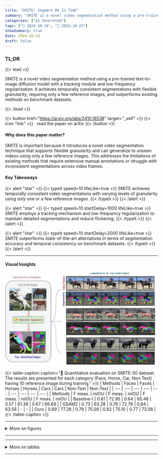 ```yaml
---
title: "SMITE: Segment Me In TimE"
summary: "SMITE is a novel video segmentation method using a pre-trained text-to-image diffusion model with a tracking module and low-frequency regularization.  It achieves temporally consistent segmentations w....."
categories: ["AI Generated"]
tags: ["🔖 2024-10-24", "🤗 2024-10-25"]
showSummary: true
date: 2024-10-24
draft: false
---
```


### TL;DR


{{< lead >}}

SMITE is a novel video segmentation method using a pre-trained text-to-image diffusion model with a tracking module and low-frequency regularization.  It achieves temporally consistent segmentations with flexible granularity, requiring only a few reference images, and outperforms existing methods on benchmark datasets.

{{< /lead >}}


{{< button href="https://arxiv.org/abs/2410.18538" target="_self" >}}
{{< icon "link" >}} &nbsp; read the paper on arXiv
{{< /button >}}

#### Why does this paper matter?
SMITE is important because it introduces a novel video segmentation technique that supports flexible granularity and can generalize to unseen videos using only a few reference images. This addresses the limitations of existing methods that require extensive manual annotations or struggle with inconsistent segmentations across video frames.
#### Key Takeaways

{{< alert "star" >}}
{{< typeit speed=10 lifeLike=true >}} SMITE achieves temporally consistent video segmentations with varying levels of granularity using only one or a few reference images. {{< /typeit >}}
{{< /alert >}}

{{< alert "star" >}}
{{< typeit speed=10 startDelay=1000 lifeLike=true >}} SMITE employs a tracking mechanism and low-frequency regularization to maintain detailed segmentations and reduce flickering. {{< /typeit >}}
{{< /alert >}}

{{< alert "star" >}}
{{< typeit speed=10 startDelay=2000 lifeLike=true >}} SMITE outperforms state-of-the-art alternatives in terms of segmentation accuracy and temporal consistency on benchmark datasets. {{< /typeit >}}
{{< /alert >}}

------
#### Visual Insights



![](figures/figures_1_0.png "🔼 Figure 1: SMITE. Using only one or few segmentation references with fine granularity (left), our method learns to segment different unseen videos respecting the segmentation references.")





{{< table-caption caption="🔽 Quantitative evaluation on SMITE-50 dataset. The results are presented for each category (Face, Horse, Car, Non-Text) having 10 reference image during training." >}}
| Methods | Faces | Faces | Horses | Horses | Cars | Cars | Non-Text | Non-Text |
| --- | --- | --- | --- | --- | --- | --- | --- | --- |
| Methods | F meas. | mIOU | F meas. | mIOU | F meas. | mIOU | F meas. | mIOU |
| Baseline-I | 0.81 | 72.95 | 0.64 | 65.48 | 0.57 | 61.38 | 0.67 | 66.69 |
| GSAM2 | 0.73 | 63.28 | 0.76 | 72.76 | 0.64 | 63.56 | - | - |
| Ours | 0.89 | 77.28 | 0.79 | 75.09 | 0.82 | 75.10 | 0.77 | 73.08 |
{{< /table-caption >}}


------



<details>
<summary>More on figures
</summary>


![](figures/figures_4_0.png "🔼 Figure 2: SMITE pipeline. During inference (a), we invert a given video into a noisy latent by iteratively adding noise. We then use an inflated U-Net denoiser (b) along with the trained text embedding as input to denoise the segments. A tracking module ensures that the generated segments are spatially and temporally consistent via spatio-temporal guidance. The video latent zł is updated by a tracking energy Etrack (c) that makes the segments temporally consistent and also a low-frequency regularizer (d) Ereg which guides the model towards better spatial consistency.")

![](figures/figures_6_0.png "🔼 Figure 4: Segment tracking module ensures that segments are consistent across time. It uses co-tracker to track each point of the object's segment (here it is nose) and then finds point correspondence of this segment (denoted by blue dots) across timesteps. When the tracked point is of a different class (e.g,. face) then it is recovered by using temporal voting. The misclassified pixel is then replaced by the average of the neighbouring pixels of adjacent frames. This results are temporally consistent segments without visible flickers.")

![](figures/figures_6_1.png "🔼 Figure 3: Best viewed in Adobe Acrobat.")

![](figures/figures_7_0.png "🔼 Figure 5: SMITE-50 Dataset sample.")

![](figures/figures_8_0.png "🔼 Figure 6: Visual comparisons with other methods demonstrate that SMITE maintains better motion consistency of segments and delivers cleaner, more accurate segmentations. Both GSAM2 and Baseline-I struggle to accurately capture the horse’s mane, and GSAM2 misses one leg (Left), whereas our method yields more precise results. Additionally, both alternative techniques create artifacts around the chin (Right), while SMITE produces a cleaner segmentation.")

![](figures/figures_10_0.png "🔼 Figure 7: Additional results. We visualize the generalization capability of SMITE model (trained on the reference images) in various challenging poses, shape, and even in cut-shapes.")

![](figures/figures_10_1.png "🔼 Figure 8: Segmentation results in challenging scenarios . SMITE accurately segments out the objects under occlusion ('ice-cream') or camouflage ('turtle') highlighting the robustness of our segmentation technique.")


</details>

------







------

<details>
<summary>More on tables
</summary>


{{< table-caption caption="🔽 Quantitative evaluation on SMITE-50 dataset. The results are presented for each category (Face, Horse, Car, Non-Text) having 10 reference image during training." >}}
| Method | Chair | Chair | Full face 1 | Full face 1 | Full Face 2 | Full Face 2 | Half Face 1 | Half Face 1 |
| --- | --- | --- | --- | --- | --- | --- | --- | --- |
| Method | F meas. | mIOU | F meas. | mIOU | F meas. | mIOU | F meas. | mIOU |
| GSAM2 | 0.49 | 58.82 | 0.99 | 97.47 | 0.94 | 94.78 | 0.29 | 57.66 |
| Baseline-I | 0.46 | 73.15 | 0.61 | 85.23 | 0.7 | 86.9 | 0.02 | 82.83 |
| XMem++ | 0.99 | 95.72 | 0.71 | 90.75 | 0.80 | 89.92 | 0.82 | 90.52 |
| Ours | 0.32 | 63.32 | 0.98 | 96.46 | 0.85 | 90.38 | 0.55 | 79.75 |
| Method | Half Face 2 | Half Face 2 | Long Scene Scale | Long Scene Scale | Vlog | Vlog | Mean | Mean |
| Method | F meas. | mIOU | F meas. | mIOU | Fmeas. | mIOU | Fmeas. | mIOU |
| GSAM2 | 0.54 | 74.78 | 0.99 | 97.39 | 0.16 | 42.99 | 0.63 | 74.84 |
| Baseline-I | 0.18 | 55.78 | 0.74 | 87.74 | 0.73 | 78.90 | 0.5 | 74.91 |
| XMem++ | 0.48 | 71.03 | 0.87 | 95.48 | 0.16 | 31.11 | 0.69 | 80.65 |
| Ours | 0.37 | 69.91 | 0.98 | 96.27 | 0.75 | 78.91 | 0.69 | 82.14 |
{{< /table-caption >}}

{{< table-caption caption="🔽 Quantitative evaluation on SMITE-50 dataset. The results are presented for each category (Face, Horse, Car, Non-Text) having 10 reference image during training." >}}
| Methods | 1 frame | 1 frame | 5 frames | 5 frames | 10 frames | 10 frames |
| --- | --- | --- | --- | --- | --- | --- |
|  | F meas. | mloU | F meas. | mloU | F meas. | mloU |
| Full Face 1 (XMem++) | 0.71 | 90.75 | 1.0 | 98.78 | 1.0 | 99.01 |
| Full Face 1 (Ours) | 0.98 | 96.46 | 0.99 | 96.76 | 1.0 | 96.73 |
| Full Face 2 (XMem++) | 0.80 | 89.92 | 0.96 | 96.64 | 0.97 | 97.35 |
| Full Face 2 (Ours) | 0.85 | 90.38 | 0.91 | 93.10 | 0.93 | 93.78 |
| Chair (XMem++) | 0.99 | 95.72 | 1.0 | 96.57 | 1.0 | 96.65 |
| Chair (Ours) | 0.32 | 63.32 | 0.98 | 90.62 | 0.99 | 89.82 |
| Half Face 1 (XMem++) | 0.82 | 90.52 | 0.94 | 94.54 | 0.96 | 95.49 |
| Half Face 1 (Ours) | 0.55 | 79.75 | 0.92 | 90.69 | 0.93 | 91.37 |
| Half Face 2 (XMem++) | 0.48 | 71.03 | 0.77 | 87.87 | 0.85 | 91.41 |
| Half Face 2 (Ours) | 0.37 | 69.91 | 0.66 | 81.06 | 0.83 | 87.17 |
| Long Scene Scale (XMem++) | 0.87 | 95.48 | 0.99 | 98.36 | 1.0 | 98.91 |
| Long Scene Scale (Ours) | 0.98 | 96.27 | 1.0 | 96.87 | 1.0 | 96.79 |
| Vlog (XMem++) | 0.16 | 31.11 | 0.55 | 62.84 | 0.82 | 82.52 |
| Vlog (Ours) | 0.75 | 78.91 | 0.86 | 84.01 | 0.90 | 85.29 |
| Mean (XMem++) | 0.69 | 80.65 | 0.89 | 90.80 | 0.94 | 94.48 |
| Mean (Ours) | 0.69 | 82.14 | 0.90 | 90.44 | 0.94 | 91.56 |
{{< /table-caption >}}

{{< table-caption caption="🔽 Quantitative evaluation on SMITE-50 dataset. The results are presented for each category (Face, Horse, Car, Non-Text) having 10 reference image during training." >}}
|  | Body | Light | Plate | Wheel | Window | Background | Average |
| --- | --- | --- | --- | --- | --- | --- | --- |
| CNN* | 73.4 | 42.2 | 41.7 | 66.3 | 61.0 | 67.4 | 58.7 |
| CNN+CRF* | 75.4 | 36.1 | 35.8 | 64.3 | 61.8 | 68.7 | 57.0 |
| SegGPT Wang et al. 2023 * | 62.7 | 18.5 | 25.8 | 65.8 | 69.5 | 77.7 | 53.3 |
| OIParts Dai et al. 2024 | 77.7 | 59.1 | 57.2 | 66.9 | 59.2 | 71.1 | 65.2 |
| ReGAN Tritrong et al 2021 | 75.5 | 29.3 | 17.8 | 57.2 | 62.4 | 70.7 | 52.15 |
| SLiMe Khani et al. 2024 | 81.5 | 56.8 | 54.8 | 68.3 | 70.3 | 78.4 | 68.3 |
| Ours | 82.3 | 57.5 | 55.9 | 70.1 | 72.6 | 80.1 | 69.8 |
{{< /table-caption >}}

{{< table-caption caption="🔽 Table 1: Quantitative evaluation on SMITE-50 dataset. The results are presented for each category (Face, Horse, Car, Non-Text) having 10 reference image during training." >}}
|  | Head | Leg | Neck+Torso | Tail | Background | Average |
| --- | --- | --- | --- | --- | --- | --- |
| Shape+Appereance* | 47.2 | 38.2 | 66.7 | - | - | - |
| CNN+CRF* | 55.0 | 46.8 | - | 37.2 | 76 | - |
| SegGPT Wang et al 2023 * | 41.1 | 49.8 | 58.6 | 15.5 | 36.4 | 40.3 |
| OIParts Dai et al. 2024 | 73.0 | 50.7 | 72.6 | 60.3 | 77.7 | 66.9 |
| ReGAN Tritrong et al. 2021 | 50.1 | 49.6 | 70.5 | 19.9 | 81.6 | 54.3 |
| SegDDPM (Baranchuk et al. 2021 | 41.0 | 59.1 | 69.9 | 39.3 | 84.3 | 58.7 |
| SLiMe (Khani et al 2024 | 63.8 | 59.5 | 68.1 | 45.4 | 79.6 | 63.3 |
| Ours | 64.5 | 61.9 | 73.2 | 48.1 | 83.5 | 66.2 |
{{< /table-caption >}}


</details>

------

